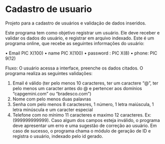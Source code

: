 # Cadastro de usuario

Projeto para a cadastro de usuários e validação de dados inseridos.

Este programa tem como objetivo registrar um usuário. Ele deve receber e validar os dados do usuário, e registrar em arquivo indexado. Este é um programa online, que recebe as seguintes informações do usuário:

• Email PIC X(100)
• name PIC X(100)
• password : PIC X(8)
• phone: PIC 9(12)

Fluxo:
O usuário acessa a interface, preenche os dados citados.
O programa realiza as seguintes validações:
1. Email é válido (ter pelo menos 10 caracteres, ter um caractere “@”, ter pelo menos um caracter antes do @ e pertencer aos domínios “capgemini.com” ou “bradesco.com”)
2. Nome com pelo menos duas palavras
3. Senha com pelo menos 8 caractesres, 1 número, 1 letra maiúscula, 1 letra minúscula e um caracter especial
4. Telefone com no mínimo 11 caracteres e maximo 12 caracteres. Ex: (999999999999).
Caso algum dos campos esteja inválido, o programa deve apresentar um erro e uma sugestão de correção ao usuário. Em caso de sucesso, o programa chama o módulo de geração de ID e registra o usuário, indexado pelo id gerado.
